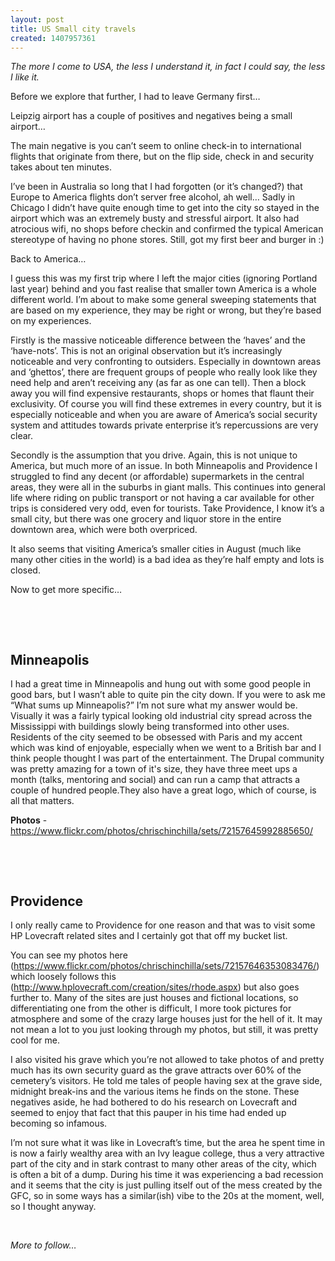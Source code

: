```yaml
---
layout: post
title: US Small city travels
created: 1407957361
---
```

<p class="p1"><em><span class="s1">The more I come to USA, the less I understand it, in fact I could say, the less I like it.</span></em><p class="p2"><span>Before we explore that further, I had to leave Germany first&hellip;</span><p class="p2"><span>Leipzig airport has a couple of positives and negatives being a small airport&hellip;</span><p class="p2"><span>The main negative is you can&rsquo;t seem to online check-in to international flights that originate from there, but on the flip side, check in and security takes about ten minutes.</span><p class="p2"><span>I&rsquo;ve been in Australia so long that I had forgotten (or it&rsquo;s changed?) that Europe to America flights don&rsquo;t server free alcohol, ah well&hellip;&nbsp;</span><span>Sadly in Chicago I didn&rsquo;t have quite enough time to get into the city so stayed in the airport which was an extremely busty and stressful airport. It also had atrocious wifi, no shops before checkin and confirmed the typical American stereotype of having no phone stores.&nbsp;</span><span>Still, got my first beer and burger in :)</span><p class="p2"><span>Back to America&hellip;</span><p class="p2"><span>I guess this was my first trip where I left the major cities (ignoring Portland last year) behind and you fast realise that smaller town America is a whole different world. I&rsquo;m about to make some general sweeping statements that are based on my experience, they may be right or wrong, but they&rsquo;re based on my experiences.</span><p class="p2"><span>Firstly is the massive noticeable difference between the &lsquo;haves&rsquo; and the &lsquo;have-nots&rsquo;. This is not an original observation but it&rsquo;s increasingly noticeable and very confronting to outsiders. Especially in downtown areas and &lsquo;ghettos&rsquo;, there are frequent groups of people who really look like they need help and aren&rsquo;t receiving any (as far as one can tell). Then a block away you will find expensive restaurants, shops or homes that flaunt their exclusivity. Of course you will find these extremes in every country, but it is especially noticeable and when you are aware of America&rsquo;s social security system and attitudes towards private enterprise it&rsquo;s repercussions are very clear.</span><p class="p2"><span>Secondly is the assumption that you drive. Again, this is not unique to America, but much more of an issue. In both Minneapolis and Providence I struggled to find any decent (or affordable) supermarkets in the central areas, they were all in the suburbs in giant malls. This continues into general life where riding on public transport or not having a car available for other trips is considered very odd, even for tourists. Take Providence, I know it&rsquo;s a small city, but there was one grocery and liquor store in the entire downtown area, which were both overpriced.</span><p class="p2"><span>It also seems that visiting America&rsquo;s smaller cities in August (much like many other cities in the world) is a bad idea as they&rsquo;re half empty and lots is closed.</span><p class="p2"><span>Now to get more specific&hellip;</span><p class="p2">&nbsp;<p class="p2">&nbsp;<h2><span>Minneapolis</span></h2>

<span>I had a great time in Minneapolis and hung out with some good people in good bars, but I wasn&rsquo;t able to quite pin the city down. If you were to ask me &ldquo;What sums up Minneapolis?&rdquo; I&rsquo;m not sure what my answer would be. Visually it was a fairly typical looking old industrial city spread across the Mississippi with buildings slowly being transformed into other uses. Residents of the city seemed to be obsessed with Paris and my accent which was kind of enjoyable, especially when we went to a British bar and I think people thought I was part of the entertainment. T</span><span>he Drupal community was pretty amazing for a town of it&#39;s size, they have three meet ups a month (talks, mentoring and social) and can run a camp that attracts a couple of hundred people.They also have a great logo, which of course, is all that matters.</span><p class="p2"><span><strong>Photos</strong> - </span><a href="https://www.flickr.com/photos/chrischinchilla/sets/72157645992885650/"><span class="s2">https://www.flickr.com/photos/chrischinchilla/sets/72157645992885650/</span></a><p class="p2">&nbsp;<p class="p1">&nbsp;<h2>Providence</h2>

<span>I only really came to Providence for one reason and that was to visit some HP Lovecraft related sites and I certainly got that off my bucket list.</span><p class="p2"><span>You can see my photos here (</span><a href="https://www.flickr.com/photos/chrischinchilla/sets/72157646353083476/"><span class="s2">https://www.flickr.com/photos/chrischinchilla/sets/72157646353083476/</span></a><span>) which loosely follows this (</span><a href="http://www.hplovecraft.com/creation/sites/rhode.aspx"><span class="s2">http://www.hplovecraft.com/creation/sites/rhode.aspx</span></a><span>) but also goes further to. Many of the sites are just houses and fictional locations, so differentiating one from the other is difficult, I more took pictures for atmosphere and some of the crazy large houses just for the hell of it. It may not mean a lot to you just looking through my photos, but still, it was pretty cool for me.</span><p class="p2"><span>I also visited his grave which you&rsquo;re not allowed to take photos of and pretty much has its own security guard as the grave attracts over 60% of the cemetery&rsquo;s visitors. He told me tales of people having sex at the grave side, midnight break-ins and the various items he finds on the stone. These negatives aside, he had bothered to do his research on Lovecraft and seemed to enjoy that fact that this pauper in his time had ended up becoming so infamous.</span><p class="p2"><span>I&rsquo;m not sure what it was like in Lovecraft&rsquo;s time, but the area he spent time in is now a fairly wealthy area with an Ivy league college, thus a very attractive part of the city and in stark contrast to many other areas of the city, which is often a bit of a dump. During his time it was experiencing a bad recession and it seems that the city is just pulling itself out of the mess created by the GFC, so in some ways has a similar(ish) vibe to the 20s at the moment, well, so I thought anyway.</span><p class="p2">&nbsp;<p class="p2"><em><span>More to follow&hellip;</span></em>
